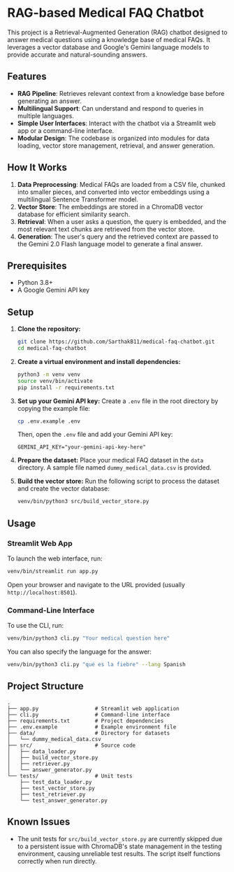 # RAG-based Medical FAQ Chatbot

This project is a Retrieval-Augmented Generation (RAG) chatbot designed to answer medical questions using a knowledge base of medical FAQs. It leverages a vector database and Google's Gemini language models to provide accurate and natural-sounding answers.

## Features

- **RAG Pipeline**: Retrieves relevant context from a knowledge base before generating an answer.
- **Multilingual Support**: Can understand and respond to queries in multiple languages.
- **Simple User Interfaces**: Interact with the chatbot via a Streamlit web app or a command-line interface.
- **Modular Design**: The codebase is organized into modules for data loading, vector store management, retrieval, and answer generation.

## How It Works

1.  **Data Preprocessing**: Medical FAQs are loaded from a CSV file, chunked into smaller pieces, and converted into vector embeddings using a multilingual Sentence Transformer model.
2.  **Vector Store**: The embeddings are stored in a ChromaDB vector database for efficient similarity search.
3.  **Retrieval**: When a user asks a question, the query is embedded, and the most relevant text chunks are retrieved from the vector store.
4.  **Generation**: The user's query and the retrieved context are passed to the Gemini 2.0 Flash language model to generate a final answer.

## Prerequisites

- Python 3.8+
- A Google Gemini API key

## Setup

1.  **Clone the repository:**
    ```bash
    git clone https://github.com/SarthakB11/medical-faq-chatbot.git
    cd medical-faq-chatbot
    ```

2.  **Create a virtual environment and install dependencies:**
    ```bash
    python3 -m venv venv
    source venv/bin/activate
    pip install -r requirements.txt
    ```

3.  **Set up your Gemini API key:**
    Create a `.env` file in the root directory by copying the example file:
    ```bash
    cp .env.example .env
    ```
    Then, open the `.env` file and add your Gemini API key:
    ```
    GEMINI_API_KEY="your-gemini-api-key-here"
    ```

4.  **Prepare the dataset:**
    Place your medical FAQ dataset in the `data` directory. A sample file named `dummy_medical_data.csv` is provided.

5.  **Build the vector store:**
    Run the following script to process the dataset and create the vector database:
    ```bash
    venv/bin/python3 src/build_vector_store.py
    ```

## Usage

### Streamlit Web App

To launch the web interface, run:
```bash
venv/bin/streamlit run app.py
```
Open your browser and navigate to the URL provided (usually `http://localhost:8501`).

### Command-Line Interface

To use the CLI, run:
```bash
venv/bin/python3 cli.py "Your medical question here"
```
You can also specify the language for the answer:
```bash
venv/bin/python3 cli.py "qué es la fiebre" --lang Spanish
```

## Project Structure

```
.
├── app.py                  # Streamlit web application
├── cli.py                  # Command-line interface
├── requirements.txt        # Project dependencies
├── .env.example            # Example environment file
├── data/                   # Directory for datasets
│   └── dummy_medical_data.csv
├── src/                    # Source code
│   ├── data_loader.py
│   ├── build_vector_store.py
│   ├── retriever.py
│   └── answer_generator.py
└── tests/                  # Unit tests
    ├── test_data_loader.py
    ├── test_vector_store.py
    ├── test_retriever.py
    └── test_answer_generator.py
```

## Known Issues

- The unit tests for `src/build_vector_store.py` are currently skipped due to a persistent issue with ChromaDB's state management in the testing environment, causing unreliable test results. The script itself functions correctly when run directly.
